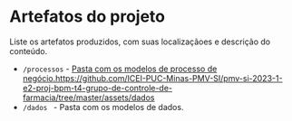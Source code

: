 # Artefatos do projeto

Liste os artefatos produzidos, com suas localizaçãoes e descrição do conteúdo.


* `/processos` - [Pasta com os modelos de processo de negócio.](https://github.com/ICEI-PUC-Minas-PMV-SI/pmv-si-2023-1-e2-proj-bpm-t4-grupo-de-controle-de-farmacia/tree/master/assets/dados)https://github.com/ICEI-PUC-Minas-PMV-SI/pmv-si-2023-1-e2-proj-bpm-t4-grupo-de-controle-de-farmacia/tree/master/assets/dados
* `/dados ` - Pasta com os modelos de dados.

